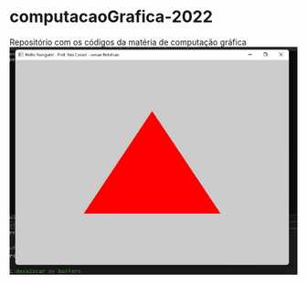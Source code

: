 # computacaoGrafica-2022
Repositório com os códigos da matéria de computação gráfica
![alt text](/triangulo.jpeg)
